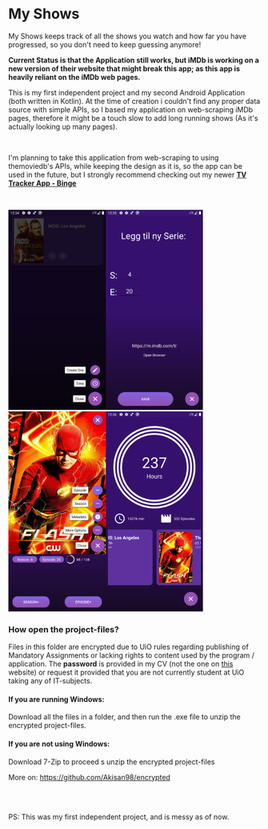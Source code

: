 # My Shows

My Shows keeps track of all the shows you watch and how far you have progressed, so you don't need to keep guessing anymore!

**Current Status is that the Application still works, but iMDb is working on a new version of their website that might break this app; as this app is heavily reliant on the iMDb web pages.**

This is my first independent project and my second Android Application (both written in Kotlin). At the time of creation i couldn't find any proper data source with simple APIs, so I based my application on web-scraping iMDb pages, therefore it might be a touch slow to add long running shows (As it's actually looking up many pages).

<br>

I'm planning to take this application from web-scraping to using themoviedb's APIs, while keeping the design as it is, so the app can be used in the future, but I strongly recommend checking out my newer [**TV Tracker App - Binge**](https://github.com/Akisan98/Akisan98/releases)

<br>

<img src="photos\Screenshot_1608381290.png" height="400" /><img src="photos\Screenshot_1608381326.png" height="400" /><img src="photos\Screenshot_1608381350.png" height="400" /><img src="photos\Screenshot_1608381366.png" height="400" />

### How open the project-files?

Files in this folder are encrypted due to UiO rules regarding publishing of Mandatory Assignments or lacking rights to content used by the program / application. The **password** is provided in my CV (not the one on [this](https://www.akisan.ml/) website) or request it provided that you are not currently student at UiO taking any of IT-subjects. 

#### If you are running Windows:

Download all the files in a folder, and then run the .exe file to unzip the encrypted project-files.

#### If you are not using Windows:

Download 7-Zip to proceed s unzip the encrypted project-files

More on: https://github.com/Akisan98/encrypted

<br>

<br>

PS: This was my first independent project, and is messy as of now. 